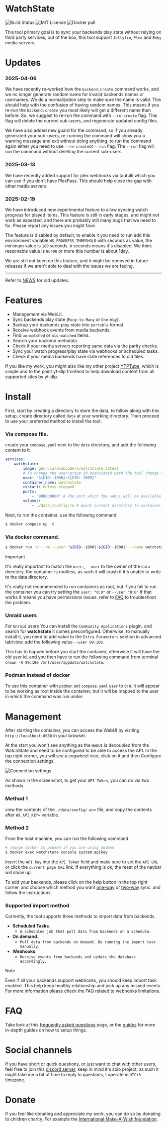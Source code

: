 # WatchState

![Build Status](https://github.com/arabcoders/WatchState/actions/workflows/build.yml/badge.svg)
![MIT License](https://img.shields.io/github/license/arabcoders/WatchState.svg)
![Docker pull](https://img.shields.io/docker/pulls/arabcoders/watchstate.svg)

This tool primary goal is to sync your backends play state without relying on third party services,
out of the box, this tool support `Jellyfin`, `Plex` and `Emby` media servers.

# Updates

### 2025-04-06

We have recently re-worked how the `backend:create` command works, and we no longer generate random name for invalid backends names or usernames. We do a normalization step to make sure the name is valid. This should help with the confusion of having random names. This means if you re-run the `backend:create` you most likely will get a different name than before. So, we suggest to re-run the command with `--re-create` flag. This flag will delete the current sub-users, and regenerate updated config files.

We have also added new guard for the command, so if you already generated your sub-users, re-running the command will show you a warning message and exit without doing anything. to run the command again either you need to use `--re-create`or `--run` flag. The `--run` flag will run the command without deleting the current sub-users.

### 2025-03-13

We have recently added support for plex webhooks via tautulli which you can use if you don't have PlexPass. This should help close the gap with other media servers.

### 2025-02-19

We have introduced new experimental feature to allow syncing watch progress for played items. This feature is still in early stages, and might not work as expected. and there are probably still many bugs that we need to fix. Please report any issues you might face.

The feature is disabled by default, to enable it you need to run add this environment variable `WS_PROGRESS_THRESHOLD` with seconds as value, the minimum value is `180` seconds. `0` seconds means it's disabled. We think reasonable value is `86400` or more this number is about 1day.

We are still not keen on this feature, and it might be removed in future releases if we aren't able to deal with the issues we are facing.

--- 
Refer to [NEWS](NEWS.md) for old updates.

# Features

* Management via WebUI.
* Sync backends play state (`Many-to-Many` or `One-Way`).
* Backup your backends play state into `portable` format.
* Receive webhook events from media backends.
* Find `un-matched` or `mis-matched` items.
* Search your backend metadata.
* Check if your media servers reporting same data via the parity checks.
* Sync your watch progress/play state via webhooks or scheduled tasks.
* Check if your media backends have stale references to old files.

If you like my work, you might also like my other project [YTPTube](https://github.com/arabcoders/ytptube), which is simple and to the point yt-dlp frontend to help download content from all supported sites by yt-dlp.

# Install

First, start by creating a directory to store the data, to follow along with this setup, create directory called `data` at your working directory. Then proceed to use your preferred method to install the tool.

### Via compose file.

create your `compose.yaml` next to the `data` directory, and add the following content to it.

```yaml
services:
    watchstate:
        image: ghcr.io/arabcoders/watchstate:latest
        # To change the user/group id associated with the tool change the following line.
        user: "${UID:-1000}:${GID:-1000}"
        container_name: watchstate
        restart: unless-stopped
        ports:
            - "8080:8080" # The port which the webui will be available on.
        volumes:
            - ./data:/config:rw # mount current directory to container /config directory.
```

Next, to run the container, use the following command

```bash
$ docker compose up -d
```

### Via docker command.

```bash
$ docker run -d --rm --user "${UID:-1000}:${GID:-1000}" --name watchstate --restart unless-stopped -p 8080:8080 -v ./data:/config:rw ghcr.io/arabcoders/watchstate:latest
```

> [!IMPORTANT]
> It's really important to match the `user:`, `--user` to the owner of the `data` directory, the container is rootless, as such it will crash if it's unable to write to the data directory. 
> 
> It's really not recommended to run containers as root, but if you fail to run the container you can try setting the `user: "0:0"` or `--user '0:0'` if that works it means you have permissions issues. refer to [FAQ](FAQ.md) to troubleshoot the problem.

### Unraid users

For `Unraid` users You can install the `Community Applications` plugin, and search for  **watchstate** it comes preconfigured. Otherwise, to manually install it, you need to add value to the `Extra Parameters` section in advanced tab/view. add the following value `--user 99:100`.
 
This has to happen before you start the container, otherwise it will have the old user id, and 
 you then have to run the following command from terminal `chown -R 99:100 /mnt/user/appdata/watchstate`.

### Podman instead of docker

To use this container with `podman` set `compose.yaml` `user` to `0:0`. it will appear to be working as root inside the container, but it will be mapped to the user in which the command was run under.

# Management

After starting the container, you can access the WebUI by visiting `http://localhost:8080` in your browser.

At the start you won't see anything as the `WebUI` is decoupled from the WatchState and need to be configured to be able to access the API. In the top right corner, you will see a cogwheel icon, click on it and then Configure the connection settings.

![Connection settings](screenshots/api_settings.png)

As shown in the screenshot, to get your `API Token`, you can do via two methods

### Method 1

view the contents of the `./data/config/.env` file, and copy the contents after `WS_API_KEY=` variable.

### Method 2

From the host machine, you can run the following command

```bash
# change docker to podman if you are using podman
$ docker exec watchstate console system:apikey
```

Insert the `API key` into the `API Token` field and make sure to set the `API URL` or click the `current page URL` link. If everything is ok, the reset of the navbar will show up.

To add your backends, please click on the help button in the top right corner, and choose which method you want [one-way](guides/one-way-sync.md) or [two-way](guides/two-way-sync.md) sync. and follow the instructions.

### Supported import method

Currently, the tool supports three methods to import data from backends.

- **Scheduled Tasks**. 
  - `A scheduled job that pull data from backends on a schedule.`
- **On demand**. 
  - `Pull data from backends on demand. By running the import task manually.`
- **Webhooks**. 
  - `Receive events from backends and update the database accordingly.`

> [!NOTE]
> Even if all your backends support webhooks, you should keep import task enabled. This help keep healthy relationship and pick up any missed events. For more information please check the FAQ related to webhooks limitations.

# FAQ

Take look at this [frequently asked questions](FAQ.md) page, or the [guides](guides/) for more in-depth guides on how to setup things.

# Social channels

If you have short or quick questions, or just want to chat with other users, feel free to join this [discord server](https://discord.gg/haUXHJyj6Y), keep in mind it's solo project, as such it might take me a bit of time to reply to questions, I operate in `UTC+3` timezone.

# Donate

If you feel like donating and appreciate my work, you can do so by donating to children charity. For
example the [International Make-A-Wish foundation](https://worldwish.org).
